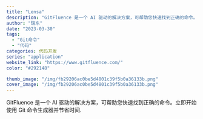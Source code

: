 ```yaml
---
title: "Lensa"
description: "GitFluence 是一个 AI 驱动的解决方案，可帮助您快速找到正确的命令。立即开始使用 Git 命令生成器并节省时"
author: "瑞东"
date: "2023-03-30"
tags:
  - "Git命令"
  - "代码"
categories: 代码开发
series: "application"
website_link: "https://www.gitfluence.com/"
color: "#292148"

thumb_image: "/img/fb29206ac0be5d4801c39f5b0a36133b.png"
cover_image: "/img/fb29206ac0be5d4801c39f5b0a36133b.png"
---
```


GitFluence 是一个 AI 驱动的解决方案，可帮助您快速找到正确的命令。立即开始使用 Git 命令生成器并节省时间. 